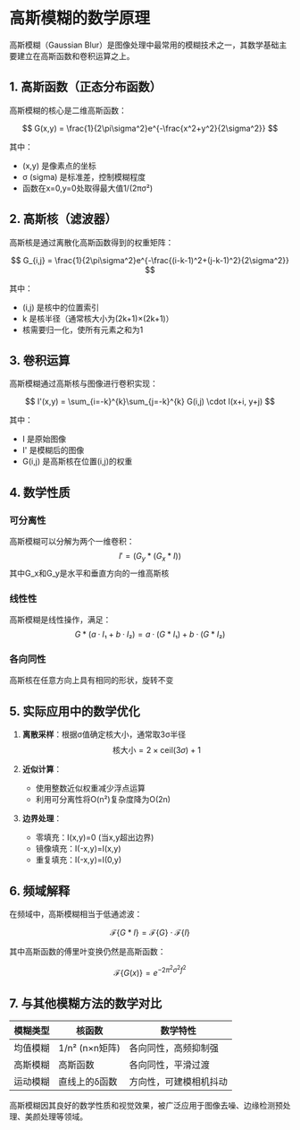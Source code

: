 # 高斯模糊的数学原理

高斯模糊（Gaussian Blur）是图像处理中最常用的模糊技术之一，其数学基础主要建立在高斯函数和卷积运算之上。

## 1. 高斯函数（正态分布函数）

高斯模糊的核心是二维高斯函数：

$$
G(x,y) = \frac{1}{2\pi\sigma^2}e^{-\frac{x^2+y^2}{2\sigma^2}}
$$

其中：
- (x,y) 是像素点的坐标
- σ (sigma) 是标准差，控制模糊程度
- 函数在x=0,y=0处取得最大值1/(2πσ²)

## 2. 高斯核（滤波器）

高斯核是通过离散化高斯函数得到的权重矩阵：

$$
G_{i,j} = \frac{1}{2\pi\sigma^2}e^{-\frac{(i-k-1)^2+(j-k-1)^2}{2\sigma^2}}
$$

其中：
- (i,j) 是核中的位置索引
- k 是核半径（通常核大小为(2k+1)×(2k+1)）
- 核需要归一化，使所有元素之和为1

## 3. 卷积运算

高斯模糊通过高斯核与图像进行卷积实现：

$$
I'(x,y) = \sum_{i=-k}^{k}\sum_{j=-k}^{k} G(i,j) \cdot I(x+i, y+j)
$$

其中：
- I 是原始图像
- I' 是模糊后的图像
- G(i,j) 是高斯核在位置(i,j)的权重

## 4. 数学性质

### 可分离性
高斯模糊可以分解为两个一维卷积：
$$
I' = (G_y * (G_x * I))
$$
其中G_x和G_y是水平和垂直方向的一维高斯核

### 线性性
高斯模糊是线性操作，满足：
$$
G*(a·I₁ + b·I₂) = a·(G*I₁) + b·(G*I₂)
$$

### 各向同性
高斯核在任意方向上具有相同的形状，旋转不变

## 5. 实际应用中的数学优化

1. **离散采样**：根据σ值确定核大小，通常取3σ半径
   $$
   \text{核大小} = 2 \times \text{ceil}(3\sigma) + 1
   $$

2. **近似计算**：
   - 使用整数近似权重减少浮点运算
   - 利用可分离性将O(n²)复杂度降为O(2n)

3. **边界处理**：
   - 零填充：I(x,y)=0 (当x,y超出边界)
   - 镜像填充：I(-x,y)=I(x,y)
   - 重复填充：I(-x,y)=I(0,y)

## 6. 频域解释

在频域中，高斯模糊相当于低通滤波：

$$
\mathcal{F}\{G*I\} = \mathcal{F}\{G\} \cdot \mathcal{F}\{I\}
$$

其中高斯函数的傅里叶变换仍然是高斯函数：

$$
\mathcal{F}\{G(x)\} = e^{-2\pi^2\sigma^2f^2}
$$

## 7. 与其他模糊方法的数学对比

| 模糊类型 | 核函数 | 数学特性 |
|---------|--------|----------|
| 均值模糊 | 1/n² (n×n矩阵) | 各向同性，高频抑制强 |
| 高斯模糊 | 高斯函数 | 各向同性，平滑过渡 |
| 运动模糊 | 直线上的δ函数 | 方向性，可建模相机抖动 |

高斯模糊因其良好的数学性质和视觉效果，被广泛应用于图像去噪、边缘检测预处理、美颜处理等领域。